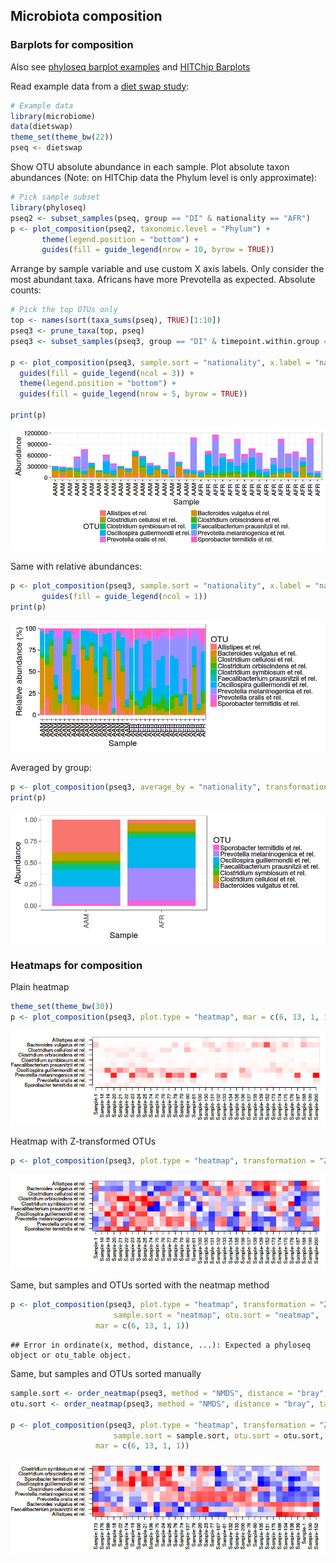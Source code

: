 ## Microbiota composition


### Barplots for composition

Also see [phyloseq barplot examples](http://joey711.github.io/phyloseq/plot_bar-examples.html) and [HITChip Barplots](Barplots.md)


Read example data from a [diet swap study](http://dx.doi.org/10.1038/ncomms7342):


```r
# Example data
library(microbiome)
data(dietswap)
theme_set(theme_bw(22))
pseq <- dietswap
```

Show OTU absolute abundance in each sample. Plot absolute taxon
abundances (Note: on HITChip data the Phylum level is only
approximate):


```r
# Pick sample subset
library(phyloseq)
pseq2 <- subset_samples(pseq, group == "DI" & nationality == "AFR")
p <- plot_composition(pseq2, taxonomic.level = "Phylum") +
       theme(legend.position = "bottom") +
       guides(fill = guide_legend(nrow = 10, byrow = TRUE))
```

Arrange by sample variable and use custom X axis labels. Only consider the most abundant taxa. Africans have more Prevotella as expected. Absolute counts:


```r
# Pick the top OTUs only
top <- names(sort(taxa_sums(pseq), TRUE)[1:10])
pseq3 <- prune_taxa(top, pseq)
pseq3 <- subset_samples(pseq3, group == "DI" & timepoint.within.group == 1)

p <- plot_composition(pseq3, sample.sort = "nationality", x.label = "nationality") +
  guides(fill = guide_legend(ncol = 3)) +
  theme(legend.position = "bottom") +
  guides(fill = guide_legend(nrow = 5, byrow = TRUE))

print(p)
```

![plot of chunk composition-example4](figure/composition-example4-1.png)


Same with relative abundances:


```r
p <- plot_composition(pseq3, sample.sort = "nationality", x.label = "nationality", transformation = "relative.abundance") +
       guides(fill = guide_legend(ncol = 1))
print(p)
```

![plot of chunk composition-example4b](figure/composition-example4b-1.png)


Averaged by group:


```r
p <- plot_composition(pseq3, average_by = "nationality", transformation = "relative.abundance")
print(p)
```

![plot of chunk composition-example4c](figure/composition-example4c-1.png)



### Heatmaps for composition


Plain heatmap


```r
theme_set(theme_bw(30))
p <- plot_composition(pseq3, plot.type = "heatmap", mar = c(6, 13, 1, 1))
```

![plot of chunk composition-example5](figure/composition-example5-1.png)


Heatmap with Z-transformed OTUs


```r
p <- plot_composition(pseq3, plot.type = "heatmap", transformation = "Z-OTU", mar = c(6, 13, 1, 1))
```

![plot of chunk composition-example6](figure/composition-example6-1.png)


Same, but samples and OTUs sorted with the neatmap method


```r
p <- plot_composition(pseq3, plot.type = "heatmap", transformation = "Z-OTU",
       			       sample.sort = "neatmap", otu.sort = "neatmap",
			       mar = c(6, 13, 1, 1))
```

```
## Error in ordinate(x, method, distance, ...): Expected a phyloseq object or otu_table object.
```


Same, but samples and OTUs sorted manually


```r
sample.sort <- order_neatmap(pseq3, method = "NMDS", distance = "bray", target = "sites", first = NULL) 
otu.sort <- order_neatmap(pseq3, method = "NMDS", distance = "bray", target = "species", first = NULL)

p <- plot_composition(pseq3, plot.type = "heatmap", transformation = "Z-OTU",
       			       sample.sort = sample.sort, otu.sort = otu.sort,
			       mar = c(6, 13, 1, 1))
```

![plot of chunk composition-example8](figure/composition-example8-1.png)



